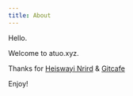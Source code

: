 ```yaml
---
title: About
---
```


Hello. 

Welcome to atuo.xyz.

Thanks for <a href="https://github.com/heiswayi/the-plain" target="_blank">Heiswayi Nrird</a> & <a href="https://gitcafe.com" target="_blank">Gitcafe</a>

Enjoy!
